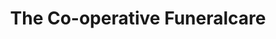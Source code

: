 ---
title: "The Co-operative Funeralcare"
url: /derby/the-co-operative-funeralcare-trent-lane/
shop: Bestattungen
---